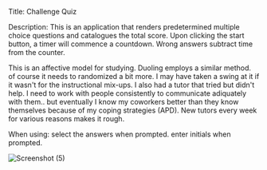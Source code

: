 Title: Challenge Quiz

Description: This is an application that renders predetermined multiple choice
questions and catalogues the total score. Upon clicking the start button, a timer will commence
a countdown. Wrong answers subtract time from the counter. 

This is an affective model for studying. Duoling employs a similar method. of course it needs to randomized a bit more. I may have taken a swing at it if it wasn't for the instructional mix-ups. I also had a tutor that tried but 
didn't help. I need to work with people consistently to communicate adiquately with them.. but eventually I know 
my coworkers better than they know themselves because of my coping strategies (APD). New tutors every week for various reasons makes it rough. 

When using: select the answers when prompted. enter initials when prompted. 

![Screenshot (5)](https://github.com/EthanGill1988/challengeQuiz/assets/131207044/55de0273-9169-4624-a32d-f64b42680af3)
